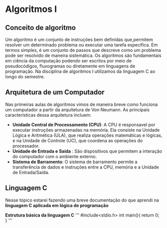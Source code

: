 # Algoritmos I

## Conceito de algoritmo

Um algoritmo é um conjunto de instruções bem definidas que,permitem resolver um determinado problema ou executar uma tarefa específica. Em termos simples, é um conjunto de passos que descreve como um problema pode ser resolvido de maneira sistemática. Os algoritmos são fundamentais em ciência da computação podendo ser escritos por meio de pseudocódigos, fluxogramas ou diretamente em linguagens de programação. Na disciplina de algoritmos I utilizamos da linguagem C ao longo do semestre.

## Arquitetura de um Computador

Nas primeiras aulas de algoritmos vimos de maneira breve como funciona um computador a partir da arquitetura de Von Neumann. As principais características dessa arquitetura incluem:

- **Unidade Central de Processamento (CPU)**: A CPU é responsavel por executar instruções armazenadas na memória. Ela consiste na Unidade Lógica e Aritmética (ULA), que realiza operações matemáticas e lógicas, e na Unidade de Controle (UC), que coordena as operações do processador.
- **Unidade de Entrada e Saída** : São dispositivos que permitem a interação do computador com o ambiente externo.
- **Sistema de Barramento**: O sistema de barramento permite a transferência de dados e instruções entre a CPU, memória e a Unidade de Entrada/Saída.

## Linguagem C

Nesse tópico estarei fazendo uma breve documentação do que aprendi na **linguagem C aplicada em lógica de programação**

**Estrutura básica da linguagem C**
'''
#include<stdio.h>
int main(){
return 0;
}
'''
